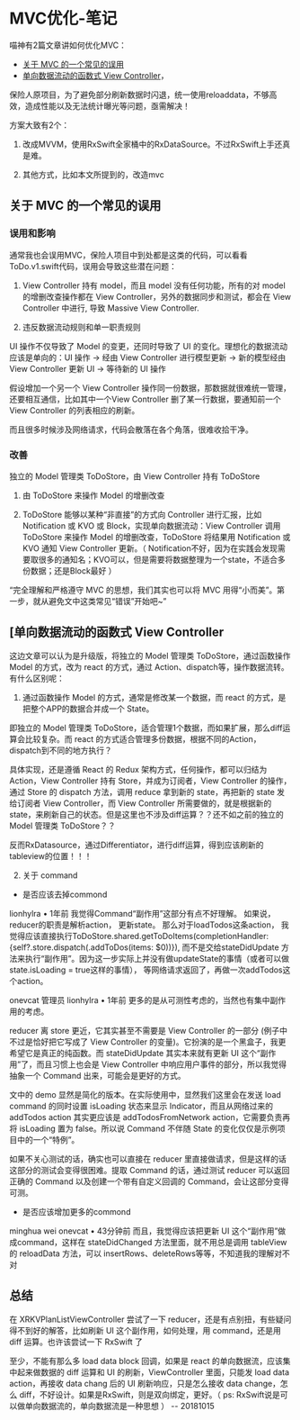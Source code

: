 # MVC优化-笔记

喵神有2篇文章讲如何优化MVC：

- [关于 MVC 的一个常见的误用](https://onevcat.com/2018/05/mvc-wrong-use/)
- [单向数据流动的函数式 View Controller](https://onevcat.com/2017/07/state-based-viewcontroller/)，

保险人原项目，为了避免部分刷新数据时闪退，统一使用reloaddata，不够高效，造成性能以及无法统计曝光等问题，亟需解决！

方案大致有2个：

1. 改成MVVM，使用RxSwift全家桶中的RxDataSource。不过RxSwift上手还真是难。

2. 其他方式，比如本文所提到的，改造mvc

## 关于 MVC 的一个常见的误用

### 误用和影响

通常我也会误用MVC，保险人项目中到处都是这类的代码，可以看看ToDo.v1.swift代码，误用会导致这些潜在问题：

1. View Controller 持有 model，而且 model 没有任何功能，所有的对 model 的增删改查操作都在 View Controller，另外的数据同步和测试，都会在 View Controller 中进行, 导致 Massive View Controller.

2. 违反数据流动规则和单一职责规则

UI 操作不仅导致了 Model 的变更，还同时导致了 UI 的变化。理想化的数据流动应该是单向的：UI 操作 -> 经由 View Controller 进行模型更新 -> 新的模型经由 View Controller 更新 UI -> 等待新的 UI 操作

假设增加一个另一个 View Controller 操作同一份数据，那数据就很难统一管理，还要相互通信，比如其中一个View Controller 删了某一行数据，要通知前一个 View Controller 的列表相应的刷新。

而且很多时候涉及网络请求，代码会散落在各个角落，很难收拾干净。

### 改善

独立的 Model 管理类 ToDoStore，由 View Controller 持有 ToDoStore

1. 由 ToDoStore 来操作 Model 的增删改查

2. ToDoStore 能够以某种“非直接”的方式向 Controller 进行汇报，比如 Notification 或 KVO 或 Block，实现单向数据流动：View Controller 调用 ToDoStore 来操作 Model 的增删改查，ToDoStore 将结果用 Notification 或 KVO 通知 View Controller 更新。（ Notification不好，因为在实践会发现需要取很多的通知名；KVO可以，但是需要将数据整理为一个state，不适合多份数据；还是Block最好 ）

“完全理解和严格遵守 MVC 的思想，我们其实也可以将 MVC 用得“小而美”。第一步，就从避免文中这类常见“错误”开始吧~”

## [单向数据流动的函数式 View Controller

这边文章可以认为是升级版，将独立的 Model 管理类 ToDoStore，通过函数操作 Model 的方式，改为 react 的方式，通过 Action、dispatch等，操作数据流转。有什么区别呢：

1. 通过函数操作 Model 的方式，通常是修改某一个数据，而 react 的方式，是把整个APP的数据合并成一个 State。

即独立的 Model 管理类 ToDoStore，适合管理1个数据，而如果扩展，那么diff运算会比较复杂。而 react 的方式适合管理多份数据，根据不同的Action，dispatch到不同的地方执行？

具体实现，还是遵循 React 的 Redux 架构方式，任何操作，都可以归结为 Action，View Controller 持有 Store，并成为订阅者，View Controller 的操作，通过 Store 的 dispatch 方法，调用 reduce 拿到新的 state，再把新的 state 发给订阅者 View Controller，而 View Controller 所需要做的，就是根据新的 state，来刷新自己的状态。但是这里也不涉及diff运算？？还不如之前的独立的 Model 管理类 ToDoStore？？

反而RxDatasource，通过Differentiator，进行diff运算，得到应该刷新的tableview的位置！！！

2. 关于 command

- 是否应该去掉commond

lionhylra • 1年前
我觉得Command“副作用”这部分有点不好理解。
如果说，reducer的职责是解析action， 更新state。 那么对于loadTodos这条action， 我觉得应该直接执行ToDoStore.shared.getToDoItems(completionHandler: {self?.store.dispatch(.addToDos(items: $0))}), 而不是交给stateDidUpdate 方法来执行“副作用”。因为这一步实际上并没有做updateState的事情（或者可以做state.isLoading = true这样的事情）， 等网络请求返回了，再做一次addTodos这个action。
 
onevcat 管理员  lionhylra • 1年前
更多的是从可测性考虑的，当然也有集中副作用的考虑。

reducer 离 store 更近，它其实甚至不需要是 View Controller 的一部分 (例子中不过是恰好把它写成了 View Controller 的变量)。它扮演的是一个黑盒子，我更希望它是真正的纯函数。而 stateDidUpdate 其实本来就有更新 UI 这个“副作用”了，而且习惯上也会是 View Controller 中响应用户事件的部分，所以我觉得抽象一个 Command 出来，可能会是更好的方式。

文中的 demo 显然是简化的版本。在实际使用中，显然我们这里会在发送 load command 的同时设置 isLoading 状态来显示 Indicator，而且从网络过来的 addTodos action 其实更应该是 addTodosFromNetwork action，它需要负责再将 isLoading 置为 false。所以说 Command 不伴随 State 的变化仅仅是示例项目中的一个“特例”。

如果不关心测试的话，确实也可以直接在 reducer 里直接做请求，但是这样的话这部分的测试会变得很困难。提取 Command 的话，通过测试 reducer 可以返回正确的 Command 以及创建一个带有自定义回调的 Command，会让这部分变得可测。

- 是否应该增加更多的commond

minghua wei  onevcat • 43分钟前
而且，我觉得应该把更新 UI 这个“副作用”做成command，这样在 stateDidChanged 方法里面，就不用总是调用 tableView的 reloadData 方法，可以 insertRows、deleteRows等等，不知道我的理解对不对

## 总结

在 XRKVPlanListViewController 尝试了一下 reducer，还是有点别扭，有些疑问得不到好的解答，比如刷新 UI 这个副作用，如何处理，用 command，还是用 diff 运算。也许该尝试一下 RxSwift 了

至少，不能有那么多 load data block 回调，如果是 react 的单向数据流，应该集中起来做数据的 diff 运算和 UI 的刷新，ViewController 里面，只能发 load data action，再接收 data chang 后的 UI 刷新响应，只是怎么接收 data change，怎么 diff，不好设计。如果是RxSwift，则是双向绑定，更好。（ ps: RxSwift说是可以做单向数据流的，单向数据流是一种思想 ） -- 20181015
